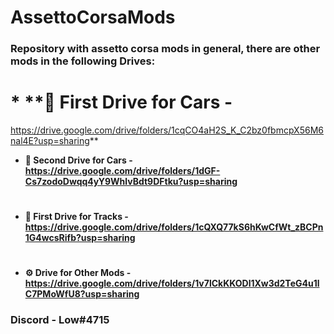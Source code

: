 # AssettoCorsaMods 
### Repository with assetto corsa mods in general, there are other mods in the following Drives: 
# * **🚗 First Drive for Cars - 
https://drive.google.com/drive/folders/1cqCO4aH2S_K_C2bz0fbmcpX56M6nal4E?usp=sharing**
 
* **🚗 Second Drive for Cars - 
https://drive.google.com/drive/folders/1dGF-Cs7zodoDwqq4yY9WhlvBdt9DFtku?usp=sharing**
# 
* **🏁 First Drive for Tracks - 
https://drive.google.com/drive/folders/1cQXQ77kS6hKwCfWt_zBCPn1G4wcsRifb?usp=sharing**
# 
* **⚙️ Drive for Other Mods - 
https://drive.google.com/drive/folders/1v7lCkKKODl1Xw3d2TeG4u1lC7PMoWfU8?usp=sharing**
### Discord - Low#4715

